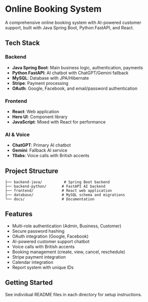# Online Booking System

A comprehensive online booking system with AI-powered customer support, built with Java Spring Boot, Python FastAPI, and React.

## Tech Stack

### Backend
- **Java Spring Boot**: Main business logic, authentication, payments
- **Python FastAPI**: AI chatbot with ChatGPT/Gemini fallback
- **MySQL**: Database with JPA/Hibernate
- **Stripe**: Payment processing
- **OAuth**: Google, Facebook, and email/password authentication

### Frontend
- **React**: Web application
- **Hero UI**: Component library
- **JavaScript**: Mixed with React for performance

### AI & Voice
- **ChatGPT**: Primary AI chatbot
- **Gemini**: Fallback AI service
- **11labs**: Voice calls with British accents

## Project Structure

```
├── backend-java/          # Spring Boot backend
├── backend-python/       # FastAPI AI backend
├── frontend/             # React web application
├── database/             # MySQL schema and migrations
└── docs/                 # Documentation
```

## Features

- Multi-role authentication (Admin, Business, Customer)
- Secure password hashing
- OAuth integration (Google, Facebook)
- AI-powered customer support chatbot
- Voice calls with British accents
- Booking management (create, view, cancel, reschedule)
- Stripe payment integration
- Calendar integration
- Report system with unique IDs

## Getting Started

See individual README files in each directory for setup instructions.
